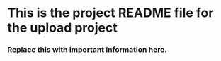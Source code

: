 # This is the project README file for the upload project

### Replace this with important information here.
